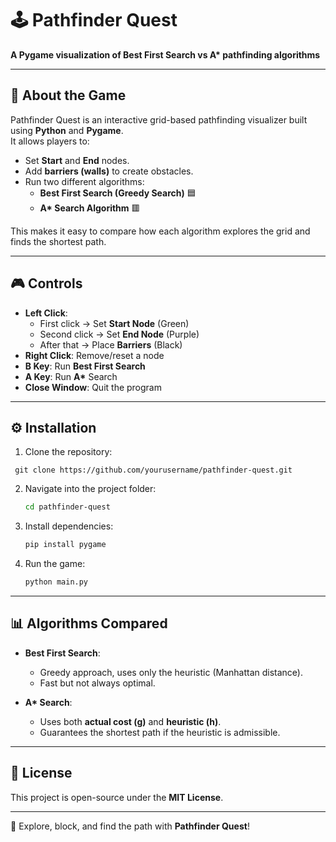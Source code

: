 
# 🕹️ Pathfinder Quest
**A Pygame visualization of Best First Search vs A\* pathfinding algorithms**

---

## 📖 About the Game
Pathfinder Quest is an interactive grid-based pathfinding visualizer built using **Python** and **Pygame**.  
It allows players to:
- Set **Start** and **End** nodes.
- Add **barriers (walls)** to create obstacles.
- Run two different algorithms:
  - **Best First Search (Greedy Search)** 🟦
  - **A\* Search Algorithm** 🟥  

This makes it easy to compare how each algorithm explores the grid and finds the shortest path.

---

## 🎮 Controls
- **Left Click**:  
  - First click → Set **Start Node** (Green)  
  - Second click → Set **End Node** (Purple)  
  - After that → Place **Barriers** (Black)  
- **Right Click**: Remove/reset a node  
- **B Key**: Run **Best First Search**  
- **A Key**: Run **A\*** Search  
- **Close Window**: Quit the program  

---

## ⚙️ Installation
1. Clone the repository:
  ````
   git clone https://github.com/yourusername/pathfinder-quest.git
````

2. Navigate into the project folder:

   ```bash
   cd pathfinder-quest
   ```
3. Install dependencies:

   ```bash
   pip install pygame
   ```
4. Run the game:

   ```bash
   python main.py
   ```

---

## 📊 Algorithms Compared

* **Best First Search**:

  * Greedy approach, uses only the heuristic (Manhattan distance).
  * Fast but not always optimal.

* **A\* Search**:

  * Uses both **actual cost (g)** and **heuristic (h)**.
  * Guarantees the shortest path if the heuristic is admissible.


---

## 📜 License

This project is open-source under the **MIT License**.

---

🚀 Explore, block, and find the path with **Pathfinder Quest**!
